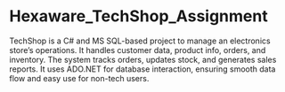 # Hexaware_TechShop_Assignment
 TechShop is a C# and MS SQL-based project to manage an electronics store’s operations. It handles customer data, product info, orders, and inventory. The system tracks orders, updates stock, and generates sales reports. It uses ADO.NET for database interaction, ensuring smooth data flow and easy use for non-tech users.
